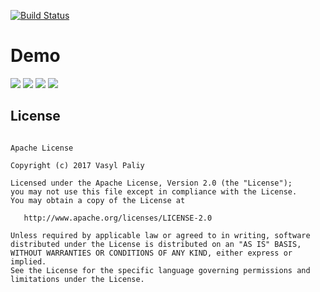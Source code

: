 
[![Build Status](https://travis-ci.org/vpaliyX/PopularMovies.svg?branch=master)](https://travis-ci.org/vpaliyX/PopularMovies)


# Demo #

![](https://github.com/vpaliyX/PopularMovies/blob/master/art/main_resized.png)
![](https://github.com/vpaliyX/PopularMovies/blob/master/art/main_2_resized.png)
![](https://github.com/vpaliyX/PopularMovies/blob/master/art/search_resized.png)
![](https://github.com/vpaliyX/PopularMovies/blob/master/art/more_resized.png)

## License ##

``````

Apache License

Copyright (c) 2017 Vasyl Paliy

Licensed under the Apache License, Version 2.0 (the "License");
you may not use this file except in compliance with the License.
You may obtain a copy of the License at

   http://www.apache.org/licenses/LICENSE-2.0

Unless required by applicable law or agreed to in writing, software
distributed under the License is distributed on an "AS IS" BASIS,
WITHOUT WARRANTIES OR CONDITIONS OF ANY KIND, either express or implied.
See the License for the specific language governing permissions and
limitations under the License.
``````
